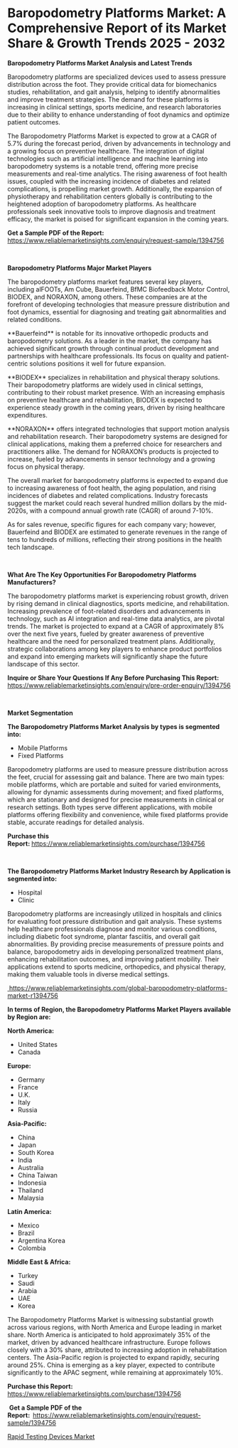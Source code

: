 <p><h1>Baropodometry Platforms Market: A Comprehensive Report of its Market Share & Growth Trends 2025 - 2032</h1></p><p><strong>Baropodometry Platforms Market Analysis and Latest Trends</strong></p>
<p><p>Baropodometry platforms are specialized devices used to assess pressure distribution across the foot. They provide critical data for biomechanics studies, rehabilitation, and gait analysis, helping to identify abnormalities and improve treatment strategies. The demand for these platforms is increasing in clinical settings, sports medicine, and research laboratories due to their ability to enhance understanding of foot dynamics and optimize patient outcomes.</p><p>The Baropodometry Platforms Market is expected to grow at a CAGR of 5.7% during the forecast period, driven by advancements in technology and a growing focus on preventive healthcare. The integration of digital technologies such as artificial intelligence and machine learning into baropodometry systems is a notable trend, offering more precise measurements and real-time analytics. The rising awareness of foot health issues, coupled with the increasing incidence of diabetes and related complications, is propelling market growth. Additionally, the expansion of physiotherapy and rehabilitation centers globally is contributing to the heightened adoption of baropodometry platforms. As healthcare professionals seek innovative tools to improve diagnosis and treatment efficacy, the market is poised for significant expansion in the coming years.</p></p>
<p><strong>Get a Sample PDF of the Report:&nbsp;</strong> <a href="https://www.reliablemarketinsights.com/enquiry/request-sample/1394756?utm_campaign=2214&utm_medium=2&utm_source=Github&utm_content=ia&utm_term=22032025&utm_id=baropodometry-platforms">https://www.reliablemarketinsights.com/enquiry/request-sample/1394756</a></p>
<p>&nbsp;</p>
<p><strong>Baropodometry Platforms Major Market Players</strong></p>
<p><p>The baropodometry platforms market features several key players, including alFOOTs, Am Cube, Bauerfeind, BfMC Biofeedback Motor Control, BIODEX, and NORAXON, among others. These companies are at the forefront of developing technologies that measure pressure distribution and foot dynamics, essential for diagnosing and treating gait abnormalities and related conditions.</p><p>**Bauerfeind** is notable for its innovative orthopedic products and baropodometry solutions. As a leader in the market, the company has achieved significant growth through continual product development and partnerships with healthcare professionals. Its focus on quality and patient-centric solutions positions it well for future expansion.</p><p>**BIODEX** specializes in rehabilitation and physical therapy solutions. Their baropodometry platforms are widely used in clinical settings, contributing to their robust market presence. With an increasing emphasis on preventive healthcare and rehabilitation, BIODEX is expected to experience steady growth in the coming years, driven by rising healthcare expenditures.</p><p>**NORAXON** offers integrated technologies that support motion analysis and rehabilitation research. Their baropodometry systems are designed for clinical applications, making them a preferred choice for researchers and practitioners alike. The demand for NORAXON’s products is projected to increase, fueled by advancements in sensor technology and a growing focus on physical therapy.</p><p>The overall market for baropodometry platforms is expected to expand due to increasing awareness of foot health, the aging population, and rising incidences of diabetes and related complications. Industry forecasts suggest the market could reach several hundred million dollars by the mid-2020s, with a compound annual growth rate (CAGR) of around 7-10%.</p><p>As for sales revenue, specific figures for each company vary; however, Bauerfeind and BIODEX are estimated to generate revenues in the range of tens to hundreds of millions, reflecting their strong positions in the health tech landscape.</p></p>
<p>&nbsp;</p>
<p><strong>What Are The Key Opportunities For Baropodometry Platforms Manufacturers?</strong></p>
<p><p>The baropodometry platforms market is experiencing robust growth, driven by rising demand in clinical diagnostics, sports medicine, and rehabilitation. Increasing prevalence of foot-related disorders and advancements in technology, such as AI integration and real-time data analytics, are pivotal trends. The market is projected to expand at a CAGR of approximately 8% over the next five years, fueled by greater awareness of preventive healthcare and the need for personalized treatment plans. Additionally, strategic collaborations among key players to enhance product portfolios and expand into emerging markets will significantly shape the future landscape of this sector.</p></p>
<p><strong>Inquire or Share Your Questions If Any Before Purchasing This Report:</strong> <a href="https://www.reliablemarketinsights.com/enquiry/pre-order-enquiry/1394756?utm_campaign=2214&utm_medium=2&utm_source=Github&utm_content=ia&utm_term=22032025&utm_id=baropodometry-platforms">https://www.reliablemarketinsights.com/enquiry/pre-order-enquiry/1394756</a></p>
<p>&nbsp;</p>
<p><strong>Market Segmentation</strong></p>
<p><strong>The Baropodometry Platforms Market Analysis by types is segmented into:</strong></p>
<p><ul><li>Mobile Platforms</li><li>Fixed Platforms</li></ul></p>
<p><p>Baropodometry platforms are used to measure pressure distribution across the feet, crucial for assessing gait and balance. There are two main types: mobile platforms, which are portable and suited for varied environments, allowing for dynamic assessments during movement; and fixed platforms, which are stationary and designed for precise measurements in clinical or research settings. Both types serve different applications, with mobile platforms offering flexibility and convenience, while fixed platforms provide stable, accurate readings for detailed analysis.</p></p>
<p><strong>Purchase this Report:&nbsp;</strong><a href="https://www.reliablemarketinsights.com/purchase/1394756?utm_campaign=2214&utm_medium=2&utm_source=Github&utm_content=ia&utm_term=22032025&utm_id=baropodometry-platforms">https://www.reliablemarketinsights.com/purchase/1394756</a></p>
<p>&nbsp;</p>
<p><strong>The Baropodometry Platforms Market Industry Research by Application is segmented into:</strong></p>
<p><ul><li>Hospital</li><li>Clinic</li></ul></p>
<p><p>Baropodometry platforms are increasingly utilized in hospitals and clinics for evaluating foot pressure distribution and gait analysis. These systems help healthcare professionals diagnose and monitor various conditions, including diabetic foot syndrome, plantar fasciitis, and overall gait abnormalities. By providing precise measurements of pressure points and balance, baropodometry aids in developing personalized treatment plans, enhancing rehabilitation outcomes, and improving patient mobility. Their applications extend to sports medicine, orthopedics, and physical therapy, making them valuable tools in diverse medical settings.</p></p>
<p><a href="https://www.reliablemarketinsights.com/global-baropodometry-platforms-market-r1394756?utm_campaign=2214&utm_medium=2&utm_source=Github&utm_content=ia&utm_term=22032025&utm_id=baropodometry-platforms">&nbsp;https://www.reliablemarketinsights.com/global-baropodometry-platforms-market-r1394756</a></p>
<p><strong>In terms of Region, the Baropodometry Platforms Market Players available by Region are:</strong></p>
<p>
    <p> <strong> North America: </strong>
        <ul>
            <li>United States</li>
            <li>Canada</li>
        </ul>
        </p> 
    <p> <strong> Europe: </strong>
        <ul>
            <li>Germany</li>
            <li>France</li>
            <li>U.K.</li>
            <li>Italy</li>
            <li>Russia</li>
        </ul>
        </p> 
    <p> <strong> Asia-Pacific: </strong>
        <ul>
            <li>China</li>
            <li>Japan</li>
            <li>South Korea</li>
            <li>India</li>
            <li>Australia</li>
            <li>China Taiwan</li>
            <li>Indonesia</li>
            <li>Thailand</li>
            <li>Malaysia</li>
        </ul>
        </p> 
    <p> <strong> Latin America: </strong>
        <ul>
            <li>Mexico</li>
            <li>Brazil</li>
            <li>Argentina Korea</li>
            <li>Colombia</li>
        </ul>
        </p> 
    <p> <strong> Middle East & Africa: </strong>
        <ul>
            <li>Turkey</li>
            <li>Saudi</li>
            <li>Arabia</li>
            <li>UAE</li>
            <li>Korea</li>
        </ul>
    </p>
    </p>
<p><p>The Baropodometry Platforms Market is witnessing substantial growth across various regions, with North America and Europe leading in market share. North America is anticipated to hold approximately 35% of the market, driven by advanced healthcare infrastructure. Europe follows closely with a 30% share, attributed to increasing adoption in rehabilitation centers. The Asia-Pacific region is projected to expand rapidly, securing around 25%. China is emerging as a key player, expected to contribute significantly to the APAC segment, while remaining at approximately 10%.</p></p>
<p><strong>Purchase this Report: </strong><a href="https://www.reliablemarketinsights.com/purchase/1394756?utm_campaign=2214&utm_medium=2&utm_source=Github&utm_content=ia&utm_term=22032025&utm_id=baropodometry-platforms">https://www.reliablemarketinsights.com/purchase/1394756</a></p>
<p>&nbsp;<strong>Get a Sample PDF of the Report:&nbsp;&nbsp;</strong><a href="https://www.reliablemarketinsights.com/enquiry/request-sample/1394756?utm_campaign=2214&utm_medium=2&utm_source=Github&utm_content=ia&utm_term=22032025&utm_id=baropodometry-platforms">https://www.reliablemarketinsights.com/enquiry/request-sample/1394756</a></p>
<p><strong></strong></p>
<p><p><a href="https://github.com/mcfred89/Market-Research-Report-List-1/blob/main/rapid-testing-devices-market.md?utm_campaign=2214&utm_medium=2&utm_source=Github&utm_content=ia&utm_term=22032025&utm_id=baropodometry-platforms">Rapid Testing Devices Market</a></p></p>